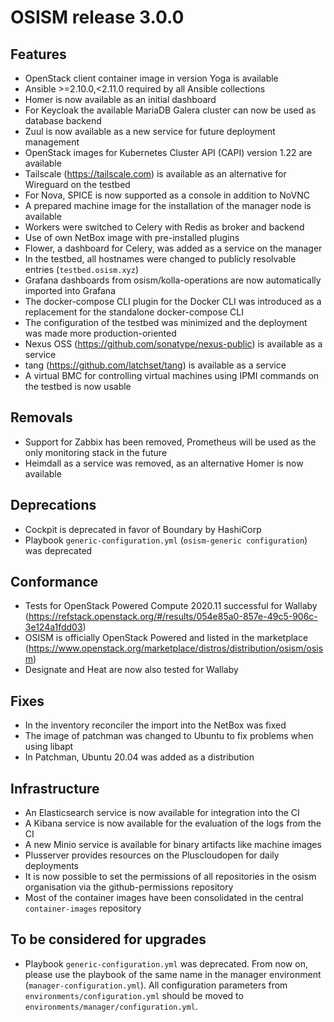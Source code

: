 # OSISM release 3.0.0

## Features

* OpenStack client container image in version Yoga is available
* Ansible >=2.10.0,<2.11.0 required by all Ansible collections
* Homer is now available as an initial dashboard
* For Keycloak the available MariaDB Galera cluster can now be used as database
  backend
* Zuul is now available as a new service for future deployment management
* OpenStack images for Kubernetes Cluster API (CAPI) version 1.22 are available
* Tailscale (https://tailscale.com) is available as an alternative for Wireguard
  on the testbed
* For Nova, SPICE is now supported as a console in addition to NoVNC
* A prepared machine image for the installation of the manager node is available
* Workers were switched to Celery with Redis as broker and backend
* Use of own NetBox image with pre-installed plugins
* Flower, a dashboard for Celery, was added as a service on the manager
* In the testbed, all hostnames were changed to publicly resolvable entries (``testbed.osism.xyz``)
* Grafana dashboards from osism/kolla-operations are now automatically imported
  into Grafana
* The docker-compose CLI plugin for the Docker CLI was introduced as a
  replacement for the standalone docker-compose CLI
* The configuration of the testbed was minimized and the deployment was made
  more production-oriented
* Nexus OSS (https://github.com/sonatype/nexus-public) is available as a service
* tang (https://github.com/latchset/tang) is available as a service
* A virtual BMC for controlling virtual machines using IPMI commands on the
  testbed is now usable

## Removals

* Support for Zabbix has been removed, Prometheus will be used as the only
  monitoring stack in the future
* Heimdall as a service was removed, as an alternative Homer is now available

## Deprecations

* Cockpit is deprecated in favor of Boundary by HashiCorp
* Playbook ``generic-configuration.yml`` (``osism-generic configuration``) was
  deprecated

## Conformance

* Tests for OpenStack Powered Compute 2020.11 successful for Wallaby (https://refstack.openstack.org/#/results/054e85a0-857e-49c5-906c-3e124a1fdd03)
* OSISM is officially OpenStack Powered and listed in the marketplace (https://www.openstack.org/marketplace/distros/distribution/osism/osism)
* Designate and Heat are now also tested for Wallaby

## Fixes

* In the inventory reconciler the import into the NetBox was fixed
* The image of patchman was changed to Ubuntu to fix problems when using libapt
* In Patchman, Ubuntu 20.04 was added as a distribution

## Infrastructure

* An Elasticsearch service is now available for integration into the CI
* A Kibana service is now available for the evaluation of the logs from the CI
* A new Minio service is available for binary artifacts like machine images
* Plusserver provides resources on the Pluscloudopen for daily deployments
* It is now possible to set the permissions of all repositories in the osism
  organisation via the github-permissions repository
* Most of the container images have been consolidated in the central
  ``container-images`` repository

## To be considered for upgrades

* Playbook ``generic-configuration.yml`` was deprecated. From now on, please
  use the playbook of the same name in the manager environment (``manager-configuration.yml``).
  All configuration parameters from ``environments/configuration.yml`` should be moved
  to ``environments/manager/configuration.yml``.
